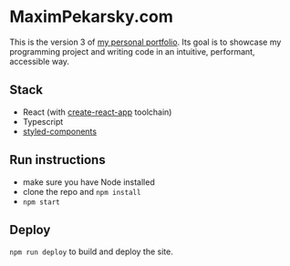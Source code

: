 # MaximPekarsky.com

This is the version 3 of [my personal portfolio](www.https://maximpekarsky.com). Its goal is to showcase my programming project and writing code in an intuitive, performant, accessible way.

## Stack

- React (with [create-react-app](https://create-react-app.dev/) toolchain)
- Typescript
- [styled-components](https://styled-components.com/)

## Run instructions

- make sure you have Node installed
- clone the repo and `npm install`
- `npm start`

## Deploy

`npm run deploy` to build and deploy the site.

